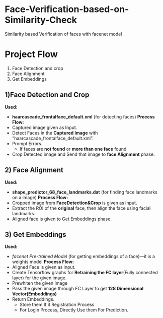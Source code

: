 # Face-Verification-based-on-Similarity-Check
Similarity based Verification of faces with facenet model

# Project Flow
  1) Face Detection and crop
  2) Face Alignment
  3) Get Embeddings
## 1)Face Detection and Crop
**Used:** 
  * **haarcascade_frontalface_default.xml** (for detecting faces) 
**Process Flow:** 
  * Captured image given as Input. 
  * Detect Faces in the **Captured Image** with “haarcascade_frontalface_default.xml”.
  * Prompt Errors. 
    * If faces are **not found** or  **more than one face** found 
  * Crop Detected image and Send that image to **face Alignment** phase. 

## 2) Face Alignment
**Used:** 
  * **shape_predictor_68_face_landmarks.dat** (for finding face landmarks on a image) 
**Process Flow:** 
  * Cropped image from **FaceDetection&Crop** is given as input.
  * Extract the ROI of the **original** face, then align the face using facial landmarks. 
  * Aligned face is given to Get Embeddings phase. 

## 3) Get Embeddings
**Used:** 
  * *facenet Pre-trained Model* (for getting embeddings of a face)—it is a weights model 
**Process Flow:** 
  * Aligned Face is given as input. 
  * Create Tensorflow graphs for **Retraining the FC layer**(Fully connected layer) for the given image. 
  * Prewhiten the given Image 
  * Pass the given image through FC Layer to get **128 Dimensional Vector(Embeddings)** 
  * Return Embeddings. 
    * Store them If it Registration Process 
    * For Login Process, Directly Use them For Prediction.
